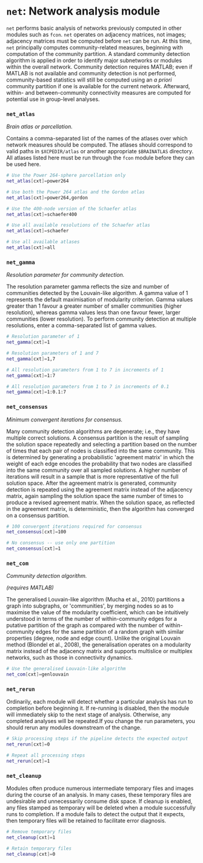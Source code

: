 # `net`: Network analysis module

`net` performs basic analysis of networks previously computed in other modules such as `fcon`. `net` operates on adjacency matrices, not images; adjacency matrices must be computed before `net` can be run. At this time, `net` principally computes community-related measures, beginning with computation of the community partition. A standard community detection algorithm is applied in order to identify major subnetworks or modules within the overall network. Community detection requires MATLAB; even if MATLAB is not available and community detection is not performed, community-based statistics will still be computed using an _a priori_ community partition if one is available for the current network. Afterward, within- and between-community connectivity measures are computed for potential use in group-level analyses.

### `net_atlas`

_Brain atlas or parcellation._

Contains a comma-separated list of the names of the atlases over which network measures should be computed. The atlases should correspond to valid paths in `$XCPEDIR/atlas` or another appropriate `$BRAINATLAS` directory. All atlases listed here must be run through the `fcon` module before they can be used here.

```bash
# Use the Power 264-sphere parcellation only
net_atlas[cxt]=power264

# Use both the Power 264 atlas and the Gordon atlas
net_atlas[cxt]=power264,gordon

# Use the 400-node version of the Schaefer atlas
net_atlas[cxt]=schaefer400

# Use all available resolutions of the Schaefer atlas
net_atlas[cxt]=schaefer

# Use all available atlases
net_atlas[cxt]=all
```

### `net_gamma`

_Resolution parameter for community detection._

The resolution parameter gamma reflects the size and number of communities detected by the Louvain-like algorithm. A gamma value of 1 represents the default maximisation of modularity criterion. Gamma values greater than 1 favour a greater number of smaller communities (higher resolution), whereas gamma values less than one favour fewer, larger communities (lower resolution). To perform community detection at multiple resolutions, enter a comma-separated list of gamma values.

```bash
# Resolution parameter of 1
net_gamma[cxt]=1

# Resolution parameters of 1 and 7
net_gamma[cxt]=1,7

# All resolution parameters from 1 to 7 in increments of 1
net_gamma[cxt]=1:7

# All resolution parameters from 1 to 7 in increments of 0.1
net_gamma[cxt]=1:0.1:7
```

### `net_consensus`

_Minimum convergent iterations for consensus._

Many community detection algorithms are degenerate; i.e., they have multiple correct solutions. A consensus partition is the result of sampling the solution space repeatedly and selecting a partition based on the number of times that each pair of nodes is classified into the same community. This is determined by generating a probabilistic 'agreement matrix' in which the weight of each edge encodes the probability that two nodes are classified into the same community over all sampled solutions. A higher number of iterations will result in a sample that is more representative of the full solution space. After the agreement matrix is generated, community detection is repeated using the agreement matrix instead of the adjacency matrix, again sampling the solution space the same number of times to produce a revised agreement matrix. When the solution space, as reflected in the agreement matrix, is deterministic, then the algorithm has converged on a consensus partition.

```bash
# 100 convergent iterations required for consensus
net_consensus[cxt]=100

# No consensus -- use only one partition
net_consensus[cxt]=1
```

### `net_com`

_Community detection algorithm._

*(requires MATLAB)*

The generalised Louvain-like algorithm (Mucha et al., 2010) partitions a graph into subgraphs, or 'communities', by merging nodes so as to maximise the value of the modularity coefficient, which can be intuitively understood in terms of the number of within-community edges for a putative partition of the graph as compared with the number of within-community edges for the same partition of a random graph with similar properties (degree, node and edge count). Unlike the original Louvain method (Blondel et al., 2008), the generalisation operates on a modularity matrix instead of the adjacency matrix and supports multislice or multiplex networks, such as those in connectivity dynamics.

```bash
# Use the generalised Louvain-like algorithm
net_com[cxt]=genlouvain
```

### `net_rerun`

Ordinarily, each module will detect whether a particular analysis has run to completion before beginning it. If re-running is disabled, then the module will immediately skip to the next stage of analysis. Otherwise, any completed analyses will be repeated.If you change the run parameters, you should rerun any modules downstream of the change.

```bash
# Skip processing steps if the pipeline detects the expected output
net_rerun[cxt]=0

# Repeat all processing steps
net_rerun[cxt]=1
```

### `net_cleanup`

Modules often produce numerous intermediate temporary files and images during the course of an analysis. In many cases, these temporary files are undesirable and unnecessarily consume disk space. If cleanup is enabled, any files stamped as temporary will be deleted when a module successfully runs to completion. If a module fails to detect the output that it expects, then temporary files will be retained to facilitate error diagnosis.

```bash
# Remove temporary files
net_cleanup[cxt]=1

# Retain temporary files
net_cleanup[cxt]=0
```
